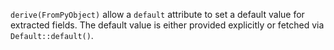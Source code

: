 `derive(FromPyObject)` allow a `default` attribute to set a default value for extracted fields. The default value is either provided explicitly or fetched via `Default::default()`.